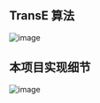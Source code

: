 ## TransE 算法
![image](https://github.com/yan42685/embedding/assets/41834091/fb8e208f-a5c8-46b3-b428-a6dcd4832b7f)

## 本项目实现细节
![image](https://github.com/yan42685/embedding/assets/41834091/e869e258-3ebe-4113-a1b2-d10c9ce9ab06)

